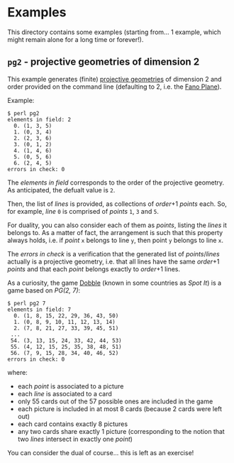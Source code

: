 # Examples

This directory contains some examples (starting from... 1 example, which
might remain alone for a long time or forever!).

## `pg2` - projective geometries of dimension 2

This example generates (finite) [projective geometries][pg] of dimension 2
and order provided on the command line (defaulting to 2, i.e. the [Fano
Plane][fp]).

[pg]: https://en.wikipedia.org/wiki/Projective_geometry
[fp]: https://en.wikipedia.org/wiki/Fano_plane

Example:

    $ perl pg2
    elements in field: 2
      0. (1, 3, 5)
      1. (0, 3, 4)
      2. (2, 3, 6)
      3. (0, 1, 2)
      4. (1, 4, 6)
      5. (0, 5, 6)
      6. (2, 4, 5)
    errors in check: 0

The *elements in field* corresponds to the order of the projective
geometry. As anticipated, the defualt value is `2`.

Then, the list of *lines* is provided, as collections of *order*+1
*points* each. So, for example, *line* `0` is comprised of *points* `1`,
`3` and `5`.

For duality, you can also consider each of them as *points*, listing the
*lines* it belongs to. As a matter of fact, the arrangement is such that
this property always holds, i.e. if *point* `x` belongs to line `y`, then
point `y` belongs to line `x`.

The *errors in check* is a verification that the generated list of
*points*/*lines* actually is a projective geometry, i.e. that all lines
have the same *order*+1 *points* and that each *point* belongs exactly to
*order*+1 lines.

As a curiosity, the game [Dobble][dobble] (known in some countries as
*Spot It*) is a game based on *PG(2, 7)*:

    $ perl pg2 7
    elements in field: 7
      0. (1, 8, 15, 22, 29, 36, 43, 50)
      1. (0, 8, 9, 10, 11, 12, 13, 14)
      2. (7, 8, 21, 27, 33, 39, 45, 51)
     ...
     54. (3, 13, 15, 24, 33, 42, 44, 53)
     55. (4, 12, 15, 25, 35, 38, 48, 51)
     56. (7, 9, 15, 28, 34, 40, 46, 52)
    errors in check: 0

where:

- each *point* is associated to a picture
- each *line* is associated to a card
- only 55 cards out of the 57 possible ones are included in the game
- each picture is included in at most 8 cards (because 2 cards were left
  out)
- each card contains exactly 8 pictures
- any two cards share exactly 1 picture (corresponding to the notion that
  two *lines* intersect in exactly one *point*)

You can consider the dual of course... this is left as an exercise!

[dobble]: https://boardgamegeek.com/boardgame/63268/spot-it
